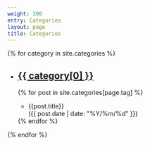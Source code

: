 ```yaml
---
weight: 300
entry: Categories
layout: page
title: Categories
---
```


{% for category in site.categories %}
<ul>
    <li>
        <a href="/category/{{ category[0] | slugify }}">
            <h2>{{ category[0] }}</h2>
        </a>
    </li>
    {% for post in site.categories[page.tag] %}
    <ul>
        <li>{{post.title}}</li>
        ({{ post.date | date: "%Y/%m/%d" }})
    </ul>
    {% endfor %}
</ul>
{% endfor %}
